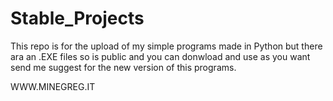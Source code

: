 # Stable_Projects
This repo is for the upload of my simple programs made in Python but there ara an .EXE files so is public and you can donwload and use as you want send me suggest for the new version of this programs.

WWW.MINEGREG.IT
